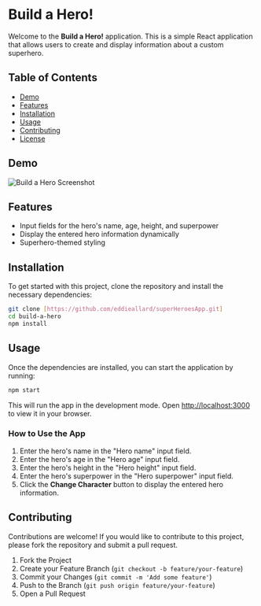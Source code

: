 # Build a Hero!

Welcome to the **Build a Hero!** application. This is a simple React application that allows users to create and display information about a custom superhero.

## Table of Contents

- [Demo](#demo)
- [Features](#features)
- [Installation](#installation)
- [Usage](#usage)
- [Contributing](#contributing)
- [License](#license)

## Demo

![Build a Hero Screenshot](.public/superheroes.png)

## Features

- Input fields for the hero's name, age, height, and superpower
- Display the entered hero information dynamically
- Superhero-themed styling

## Installation

To get started with this project, clone the repository and install the necessary dependencies:

```bash
git clone [https://github.com/eddieallard/superHeroesApp.git]
cd build-a-hero
npm install
```

## Usage

Once the dependencies are installed, you can start the application by running:

```bash
npm start
```

This will run the app in the development mode. Open [http://localhost:3000](http://localhost:3000) to view it in your browser.

### How to Use the App

1. Enter the hero's name in the "Hero name" input field.
2. Enter the hero's age in the "Hero age" input field.
3. Enter the hero's height in the "Hero height" input field.
4. Enter the hero's superpower in the "Hero superpower" input field.
5. Click the **Change Character** button to display the entered hero information.

## Contributing

Contributions are welcome! If you would like to contribute to this project, please fork the repository and submit a pull request.

1. Fork the Project
2. Create your Feature Branch (`git checkout -b feature/your-feature`)
3. Commit your Changes (`git commit -m 'Add some feature'`)
4. Push to the Branch (`git push origin feature/your-feature`)
5. Open a Pull Request
